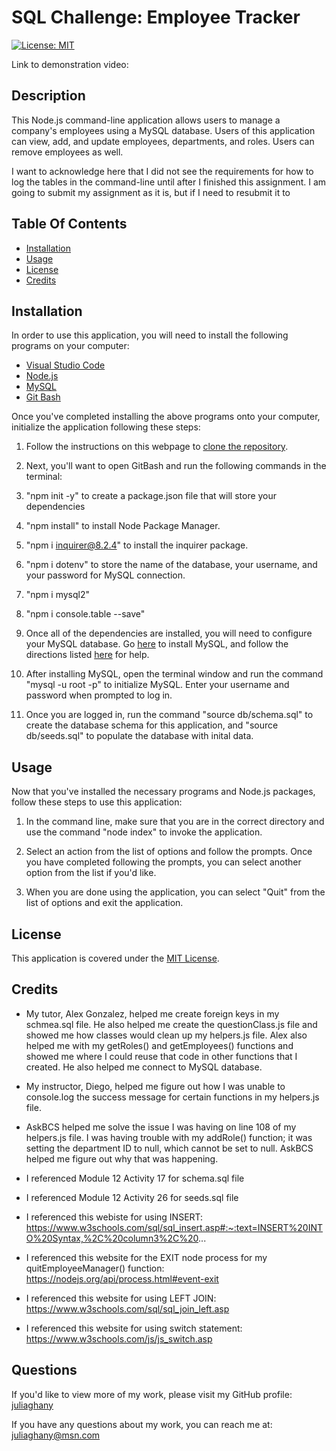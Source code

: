 # SQL Challenge: Employee Tracker

[![License: MIT](https://img.shields.io/badge/License-MIT-yellow.svg)](https://opensource.org/licenses/MIT)

Link to demonstration video: 

## Description 

This Node.js command-line application allows users to manage a company's employees using a MySQL database. Users of this application can view, add, and update employees, departments, and roles. Users can remove employees as well. 

I want to acknowledge here that I did not see the requirements for how to log the tables in the command-line until after I finished this assignment. I am going to submit my assignment as it is, but if I need to resubmit it to 

## Table Of Contents 
- [Installation](#installation)<br>
- [Usage](#usage)<br>
- [License](#license)<br>
- [Credits](#credits)<br>

## Installation

In order to use this application, you will need to install the following programs on your computer: 

- [Visual Studio Code](https://code.visualstudio.com/) 
- [Node.js](https://nodejs.org/en) 
- [MySQL](https://dev.mysql.com/downloads/mysql/)
- [Git Bash](https://gitforwindows.org/)

Once you've completed installing the above programs onto your computer, initialize the application following these steps:

1. Follow the instructions on this webpage to [clone the repository](https://docs.github.com/en/repositories/creating-and-managing-repositories/cloning-a-repository).
   
2. Next, you'll want to open GitBash and run the following commands in the terminal: 
   
3. "npm init -y" to create a package.json file that will store your dependencies

4. "npm install" to install Node Package Manager.
   
5. "npm i inquirer@8.2.4" to install the inquirer package.

6. "npm i dotenv" to store the name of the database, your username, and your password for MySQL connection.

7. "npm i mysql2" 

8. "npm i console.table --save"  

9. Once all of the dependencies are installed, you will need to configure your MySQL database. Go [here](https://dev.mysql.com/downloads/mysql/) to install MySQL, and follow the directions listed [here](https://coding-boot-camp.github.io/full-stack/mysql/mysql-installation-guide) for help. 
   
10. After installing MySQL, open the terminal window and run the command "mysql -u root -p" to initialize MySQL. Enter your username and password when prompted to log in. 

11. Once you are logged in, run the command "source db/schema.sql" to create the database schema for this application, and "source db/seeds.sql" to populate the database with inital data. 

## Usage

Now that you've installed the necessary programs and Node.js packages, follow these steps to use this application: 

1. In the command line, make sure that you are in the correct directory and use the command "node index" to invoke the application. 

2. Select an action from the list of options and follow the prompts. Once you have completed following the prompts, you can select another option from the list if you'd like. 

3. When you are done using the application, you can select "Quit" from the list of options and exit the application.

## License 

This application is covered under the [MIT License](https://opensource.org/license/mit/).

## Credits

- My tutor, Alex Gonzalez, helped me create foreign keys in my schmea.sql file. He also helped me create the questionClass.js file and showed me how classes would clean up my helpers.js file. Alex also helped me with my getRoles() and getEmployees() functions and showed me where I could reuse that code in other functions that I created. He also helped me connect to MySQL database.

- My instructor, Diego, helped me figure out how I was unable to console.log the success message for certain functions in my helpers.js file. 

- AskBCS helped me solve the issue I was having on line 108 of my helpers.js file. I was having trouble with my addRole() function; it was setting the department ID to null, which cannot be set to null. AskBCS helped me figure out why that was happening. 

- I referenced Module 12 Activity 17 for schema.sql file

- I referenced Module 12 Activity 26 for seeds.sql file

- I referenced this webiste for using INSERT: https://www.w3schools.com/sql/sql_insert.asp#:~:text=INSERT%20INTO%20Syntax,%2C%20column3%2C%20...

- I referenced this website for the EXIT node process for my quitEmployeeManager() function: https://nodejs.org/api/process.html#event-exit

- I referenced this website for using LEFT JOIN: https://www.w3schools.com/sql/sql_join_left.asp

- I referenced this website for using switch statement: https://www.w3schools.com/js/js_switch.asp

## Questions

If you'd like to view more of my work, please visit my GitHub profile: [juliaghany](https://github.com/juliaghany)

If you have any questions about my work, you can reach me at: juliaghany@msn.com
